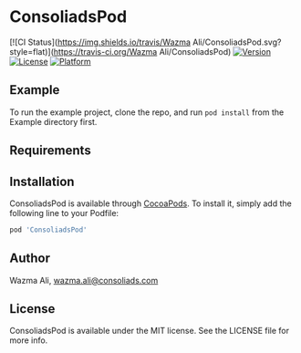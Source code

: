 # ConsoliadsPod

[![CI Status](https://img.shields.io/travis/Wazma Ali/ConsoliadsPod.svg?style=flat)](https://travis-ci.org/Wazma Ali/ConsoliadsPod)
[![Version](https://img.shields.io/badge/v0.1.2-Shutup-red)](https://cocoapods.org/pods/ConsoliadsPod)
[![License](https://img.shields.io/cocoapods/l/ConsoliadsPod.svg?style=flat)](https://cocoapods.org/pods/ConsoliadsPod)
[![Platform](https://img.shields.io/cocoapods/p/ConsoliadsPod.svg?style=flat)](https://cocoapods.org/pods/ConsoliadsPod)

## Example

To run the example project, clone the repo, and run `pod install` from the Example directory first.

## Requirements

## Installation

ConsoliadsPod is available through [CocoaPods](https://cocoapods.org). To install
it, simply add the following line to your Podfile:

```ruby
pod 'ConsoliadsPod'
```

## Author

Wazma Ali, wazma.ali@consoliads.com

## License

ConsoliadsPod is available under the MIT license. See the LICENSE file for more info.
